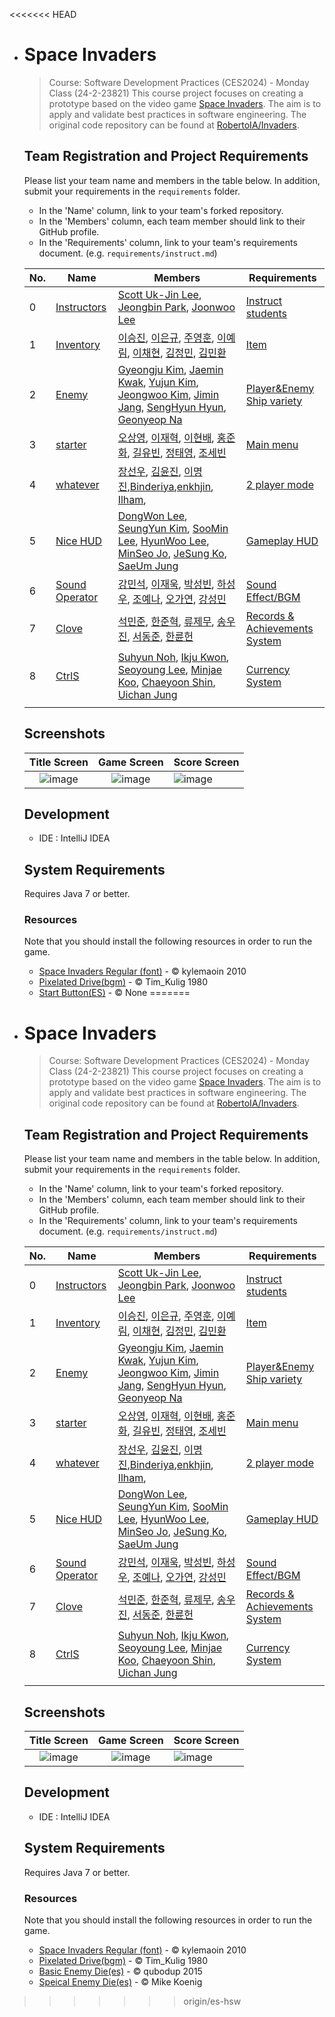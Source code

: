 <<<<<<< HEAD

- # Space Invaders

  > Course: Software Development Practices (CES2024) - Monday Class (24-2-23821)
  > This course project focuses on creating a prototype based on the video game [Space Invaders](https://en.wikipedia.org/wiki/Space_Invaders). The aim is to apply and validate best practices in software engineering. The original code repository can be found at [RobertoIA/Invaders](https://github.com/RobertoIA/Invaders).

  ## Team Registration and Project Requirements

  Please list your team name and members in the table below. In addition, submit your requirements in the `requirements` folder.

  - In the 'Name' column, link to your team's forked repository.
  - In the 'Members' column, each team member should link to their GitHub profile.
  - In the 'Requirements' column, link to your team's requirements document. (e.g. `requirements/instruct.md`)

  | No.  | Name                                                         | Members                                                      | Requirements                                                 |
  | ---- | ------------------------------------------------------------ | ------------------------------------------------------------ | ------------------------------------------------------------ |
  | 0    | [Instructors](https://github.com/dev-jjjjjeong-bin/Invaders-SDP) | [Scott Uk-Jin Lee](https://github.com/scottukjinlee/scottukjinlee), [Jeongbin Park](https://github.com/dev-jjjjjeong-bin/dev-jjjjjeong-bin), [Joonwoo Lee](https://github.com/PurpleBananass/PurpleBananass) | [Instruct students](requirements/instruct.md)                |
  | 1    | [Inventory](https://github.com/eungyu04/Invaders-SDP)        | [이승진](https://github.com/ise-e), [이은규](https://github.com/eungyu04), [주영훈](https://github.com/JuYeongHun), [이예림](https://github.com/LEE-YELIM), [이채현](https://github.com/dlcogus0919), [김정민](https://github.com/KIM-JEONGMIN0639), [김민환](https://github.com/kmh041015) | [Item](requirements/Inventory.md)                            |
  | 2    | [Enemy](https://github.com/Dream-no24/Invaders-SDP)          | [Gyeongju Kim](https://github.com/Dream-no24), [Jaemin Kwak](https://github.com/depave), [Yujun Kim](https://github.com/this-yujunkim), [Jeongwoo Kim](https://github.com/gmvolt), [Jimin Jang](https://github.com/Jangjimin9766), [SengHyun Hyun](https://github.com/HSHyun), [Geonyeop Na](https://github.com/NaJhinY) | [Player&Enemy Ship variety](requirements/Enemy.md)           |
  | 3    | [starter](https://github.com/hello-osy/Invaders-SDP_TEAMstarter) | [오상영](https://github.com/hello-osy), [이재혁](https://github.com/ahgka), [이현배](https://github.com/hyeonbae438), [홍준화](https://github.com/Junehwa9798), [길유빈](https://github.com/studio-yb), [정태영](https://github.com/taeyoung24), [조세빈](https://github.com/Wimogg) | [Main menu](https://github.com/dev-jjjjjeong-bin/Invaders-SDP/blob/master/requirements/starter.md) |
  | 4    | [whatever](https://github.com/duris20010511/Invaders-SDP)    | [장선우](https://github.com/duris20010511), [김윤진](https://github.com/yj677), [이명진](https://github.com/Yor1ik),[Binderiya](Https://github.com/binderyamb1214),[enkhjin](https://github.com/Enkhjin25), [Ilham](https://github.com/Failzuma), | [2 player mode](https://github.com/duris20010511/Invaders-SDP/blob/master/requirements/whatever.md) |
  | 5    | [Nice HUD](https://github.com/DongWonLee2/Nice-HUD)          | [DongWon Lee](https://github.com/DongWonLee2), [SeungYun Kim](https://github.com/yunsful), [SooMin Lee](https://github.com/dltnals1210), [HyunWoo Lee](https://github.com/LeeHyunWoo02), [MinSeo Jo](https://github.com/min5421), [JeSung Ko](https://github.com/kojesung), [SaeUm Jung](https://github.com/aeioiie) | [Gameplay HUD](requirements/Nice_HUD.md)                     |
  | 6    | [Sound Operator](https://github.com/Kang-Minseokk/Invaders-SDP.git) | [강민석](https://github.com/Kang-Minseokk), [이재욱](https://github.com/limulu-k), [박성빈](https://github.com/SeongbinPark82), [하성우](https://github.com/sw02020), [조예나](https://github.com/YenaCho), [오가연](https://github.com/HY-OGY), [강성민](https://github.com/seongmin0244) | [Sound Effect/BGM](requirements/Sound_Operator.md)           |
  | 7    | [Clove](https://github.com/SEOKMINJUN/Invaders-SDP.git)      | [석민준](https://github.com/SEOKMINJUN), [한준혁](https://github.com/Junhyeok1000), [류제무](https://github.com/RyuJeMu), [송우진](https://github.com/woojinss), [서동준](https://github.com/DongjunSuh923), [한륜헌](https://github.com/HanRH99) | [Records & Achievements System](requirements/clove.md)       |
  | 8    | [CtrlS](https://github.com/HY-CtrlS/Invaders-SDP)            | [Suhyun Noh](https://github.com/suhynnoh), [Ikju Kwon](https://github.com/Amarok121), [Seoyoung Lee](https://github.com/ahgka), [Minjae Koo](https://github.com/Koominjae), [Chaeyoon Shin](https://github.com/SCY42), [Uichan Jung](https://github.com/wjddml) | [Currency System](requirements/CtrlS.md)                     |
  |      |                                                              |                                                              |                                                              |

  ## Screenshots

  |                         Title Screen                         |                         Game Screen                          | Score Screen                                                 |
  | :----------------------------------------------------------: | :----------------------------------------------------------: | :----------------------------------------------------------- |
  | ![image](https://user-images.githubusercontent.com/69495129/136980139-7ad6adab-3f11-4711-b0a6-341080aa3361.png) | ![image](https://user-images.githubusercontent.com/69495129/136980236-c5d9ef85-f09a-47a7-b9d9-948f7b624002.png) | ![image](https://user-images.githubusercontent.com/69495129/136980681-93dcadaf-08cb-48d8-90c9-68c651a115c9.png) |


  ## Development

  - IDE : IntelliJ IDEA

  ## System Requirements
  Requires Java 7 or better.

  ### Resources

  Note that you should install the following resources in order to run the game.


  - [Space Invaders Regular (font)](http://www.fonts2u.com/space-invaders-regular.font) - &copy; kylemaoin 2010
  - [Pixelated Drive(bgm)](https://pixabay.com/ko/music/pixelated-drive-228439/) - &copy; Tim_Kulig 1980
  - [Start Button(ES)](https://www.storyblocks.com/audio/stock/rocket-launch-game-futuristic-effect-4-bwrzyfuxfw8k8p11ip2.html) - &copy; None
=======
- # Space Invaders  > Course: Software Development Practices (CES2024) - Monday Class (24-2-23821)  > This course project focuses on creating a prototype based on the video game [Space Invaders](https://en.wikipedia.org/wiki/Space_Invaders). The aim is to apply and validate best practices in software engineering. The original code repository can be found at [RobertoIA/Invaders](https://github.com/RobertoIA/Invaders).  ## Team Registration and Project Requirements  Please list your team name and members in the table below. In addition, submit your requirements in the `requirements` folder.  - In the 'Name' column, link to your team's forked repository.  - In the 'Members' column, each team member should link to their GitHub profile.  - In the 'Requirements' column, link to your team's requirements document. (e.g. `requirements/instruct.md`)  | No.  | Name                                                         | Members                                                      | Requirements                                                 |  | ---- | ------------------------------------------------------------ | ------------------------------------------------------------ | ------------------------------------------------------------ |  | 0    | [Instructors](https://github.com/dev-jjjjjeong-bin/Invaders-SDP) | [Scott Uk-Jin Lee](https://github.com/scottukjinlee/scottukjinlee), [Jeongbin Park](https://github.com/dev-jjjjjeong-bin/dev-jjjjjeong-bin), [Joonwoo Lee](https://github.com/PurpleBananass/PurpleBananass) | [Instruct students](requirements/instruct.md)                |  | 1    | [Inventory](https://github.com/eungyu04/Invaders-SDP)        | [이승진](https://github.com/ise-e), [이은규](https://github.com/eungyu04), [주영훈](https://github.com/JuYeongHun), [이예림](https://github.com/LEE-YELIM), [이채현](https://github.com/dlcogus0919), [김정민](https://github.com/KIM-JEONGMIN0639), [김민환](https://github.com/kmh041015) | [Item](requirements/Inventory.md)                            |  | 2    | [Enemy](https://github.com/Dream-no24/Invaders-SDP)          | [Gyeongju Kim](https://github.com/Dream-no24), [Jaemin Kwak](https://github.com/depave), [Yujun Kim](https://github.com/this-yujunkim), [Jeongwoo Kim](https://github.com/gmvolt), [Jimin Jang](https://github.com/Jangjimin9766), [SengHyun Hyun](https://github.com/HSHyun), [Geonyeop Na](https://github.com/NaJhinY) | [Player&Enemy Ship variety](requirements/Enemy.md)           |  | 3    | [starter](https://github.com/hello-osy/Invaders-SDP_TEAMstarter) | [오상영](https://github.com/hello-osy), [이재혁](https://github.com/ahgka), [이현배](https://github.com/hyeonbae438), [홍준화](https://github.com/Junehwa9798), [길유빈](https://github.com/studio-yb), [정태영](https://github.com/taeyoung24), [조세빈](https://github.com/Wimogg) | [Main menu](https://github.com/dev-jjjjjeong-bin/Invaders-SDP/blob/master/requirements/starter.md) |  | 4    | [whatever](https://github.com/duris20010511/Invaders-SDP)    | [장선우](https://github.com/duris20010511), [김윤진](https://github.com/yj677), [이명진](https://github.com/Yor1ik),[Binderiya](Https://github.com/binderyamb1214),[enkhjin](https://github.com/Enkhjin25), [Ilham](https://github.com/Failzuma), | [2 player mode](https://github.com/duris20010511/Invaders-SDP/blob/master/requirements/whatever.md) |  | 5    | [Nice HUD](https://github.com/DongWonLee2/Nice-HUD)          | [DongWon Lee](https://github.com/DongWonLee2), [SeungYun Kim](https://github.com/yunsful), [SooMin Lee](https://github.com/dltnals1210), [HyunWoo Lee](https://github.com/LeeHyunWoo02), [MinSeo Jo](https://github.com/min5421), [JeSung Ko](https://github.com/kojesung), [SaeUm Jung](https://github.com/aeioiie) | [Gameplay HUD](requirements/Nice_HUD.md)                     |  | 6    | [Sound Operator](https://github.com/Kang-Minseokk/Invaders-SDP.git) | [강민석](https://github.com/Kang-Minseokk), [이재욱](https://github.com/limulu-k), [박성빈](https://github.com/SeongbinPark82), [하성우](https://github.com/sw02020), [조예나](https://github.com/YenaCho), [오가연](https://github.com/HY-OGY), [강성민](https://github.com/seongmin0244) | [Sound Effect/BGM](requirements/Sound_Operator.md)           |  | 7    | [Clove](https://github.com/SEOKMINJUN/Invaders-SDP.git)      | [석민준](https://github.com/SEOKMINJUN), [한준혁](https://github.com/Junhyeok1000), [류제무](https://github.com/RyuJeMu), [송우진](https://github.com/woojinss), [서동준](https://github.com/DongjunSuh923), [한륜헌](https://github.com/HanRH99) | [Records & Achievements System](requirements/clove.md)       |  | 8    | [CtrlS](https://github.com/HY-CtrlS/Invaders-SDP)            | [Suhyun Noh](https://github.com/suhynnoh), [Ikju Kwon](https://github.com/Amarok121), [Seoyoung Lee](https://github.com/ahgka), [Minjae Koo](https://github.com/Koominjae), [Chaeyoon Shin](https://github.com/SCY42), [Uichan Jung](https://github.com/wjddml) | [Currency System](requirements/CtrlS.md)                     |  |      |                                                              |                                                              |                                                              |  ## Screenshots  |                         Title Screen                         |                         Game Screen                          | Score Screen                                                 |  | :----------------------------------------------------------: | :----------------------------------------------------------: | :----------------------------------------------------------- |  | ![image](https://user-images.githubusercontent.com/69495129/136980139-7ad6adab-3f11-4711-b0a6-341080aa3361.png) | ![image](https://user-images.githubusercontent.com/69495129/136980236-c5d9ef85-f09a-47a7-b9d9-948f7b624002.png) | ![image](https://user-images.githubusercontent.com/69495129/136980681-93dcadaf-08cb-48d8-90c9-68c651a115c9.png) |  ## Development  - IDE : IntelliJ IDEA  ## System Requirements  Requires Java 7 or better.  ### Resources  Note that you should install the following resources in order to run the game.  - [Space Invaders Regular (font)](http://www.fonts2u.com/space-invaders-regular.font) - &copy; kylemaoin 2010  - [Pixelated Drive(bgm)](https://pixabay.com/ko/music/pixelated-drive-228439/) - &copy; Tim_Kulig 1980  - [Basic Enemy Die(es)](https://freesound.org/people/qubodup/sounds/332056/) - &copy; qubodup 2015  - [Speical Enemy Die(es)](https://www.mewpot.com/sound-effects/1320) - &copy; Mike Koenig
>>>>>>> origin/es-hsw

